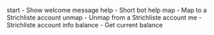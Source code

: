 start - Show welcome message
help - Short bot help
map - Map to a Strichliste account
unmap - Unmap from a Strichliste account
me - Strichliste account info
balance - Get current balance